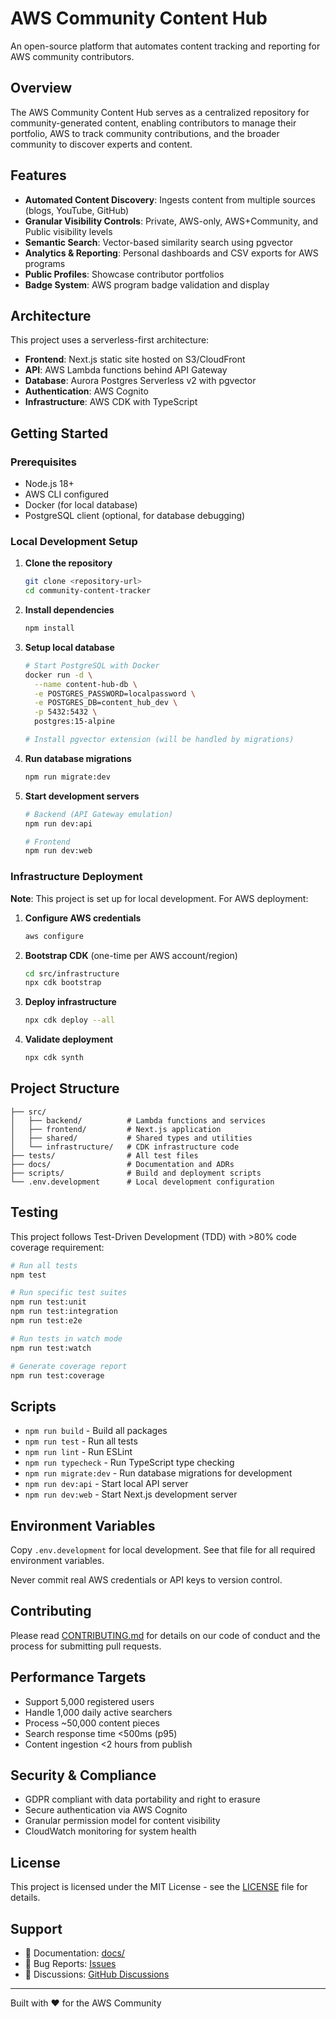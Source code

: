 # AWS Community Content Hub

An open-source platform that automates content tracking and reporting for AWS community contributors.

## Overview

The AWS Community Content Hub serves as a centralized repository for community-generated content, enabling contributors to manage their portfolio, AWS to track community contributions, and the broader community to discover experts and content.

## Features

- **Automated Content Discovery**: Ingests content from multiple sources (blogs, YouTube, GitHub)
- **Granular Visibility Controls**: Private, AWS-only, AWS+Community, and Public visibility levels
- **Semantic Search**: Vector-based similarity search using pgvector
- **Analytics & Reporting**: Personal dashboards and CSV exports for AWS programs
- **Public Profiles**: Showcase contributor portfolios
- **Badge System**: AWS program badge validation and display

## Architecture

This project uses a serverless-first architecture:

- **Frontend**: Next.js static site hosted on S3/CloudFront
- **API**: AWS Lambda functions behind API Gateway
- **Database**: Aurora Postgres Serverless v2 with pgvector
- **Authentication**: AWS Cognito
- **Infrastructure**: AWS CDK with TypeScript

## Getting Started

### Prerequisites

- Node.js 18+
- AWS CLI configured
- Docker (for local database)
- PostgreSQL client (optional, for database debugging)

### Local Development Setup

1. **Clone the repository**
   ```bash
   git clone <repository-url>
   cd community-content-tracker
   ```

2. **Install dependencies**
   ```bash
   npm install
   ```

3. **Setup local database**
   ```bash
   # Start PostgreSQL with Docker
   docker run -d \
     --name content-hub-db \
     -e POSTGRES_PASSWORD=localpassword \
     -e POSTGRES_DB=content_hub_dev \
     -p 5432:5432 \
     postgres:15-alpine
   
   # Install pgvector extension (will be handled by migrations)
   ```

4. **Run database migrations**
   ```bash
   npm run migrate:dev
   ```

5. **Start development servers**
   ```bash
   # Backend (API Gateway emulation)
   npm run dev:api

   # Frontend
   npm run dev:web
   ```

### Infrastructure Deployment

**Note**: This project is set up for local development. For AWS deployment:

1. **Configure AWS credentials**
   ```bash
   aws configure
   ```

2. **Bootstrap CDK** (one-time per AWS account/region)
   ```bash
   cd src/infrastructure
   npx cdk bootstrap
   ```

3. **Deploy infrastructure**
   ```bash
   npx cdk deploy --all
   ```

4. **Validate deployment**
   ```bash
   npx cdk synth
   ```

## Project Structure

```
├── src/
│   ├── backend/          # Lambda functions and services
│   ├── frontend/         # Next.js application
│   ├── shared/           # Shared types and utilities
│   └── infrastructure/   # CDK infrastructure code
├── tests/                # All test files
├── docs/                 # Documentation and ADRs
├── scripts/              # Build and deployment scripts
└── .env.development      # Local development configuration
```

## Testing

This project follows Test-Driven Development (TDD) with >80% code coverage requirement:

```bash
# Run all tests
npm test

# Run specific test suites
npm run test:unit
npm run test:integration
npm run test:e2e

# Run tests in watch mode
npm run test:watch

# Generate coverage report
npm run test:coverage
```

## Scripts

- `npm run build` - Build all packages
- `npm run test` - Run all tests
- `npm run lint` - Run ESLint
- `npm run typecheck` - Run TypeScript type checking
- `npm run migrate:dev` - Run database migrations for development
- `npm run dev:api` - Start local API server
- `npm run dev:web` - Start Next.js development server

## Environment Variables

Copy `.env.development` for local development. See that file for all required environment variables.

Never commit real AWS credentials or API keys to version control.

## Contributing

Please read [CONTRIBUTING.md](CONTRIBUTING.md) for details on our code of conduct and the process for submitting pull requests.

## Performance Targets

- Support 5,000 registered users
- Handle 1,000 daily active searchers
- Process ~50,000 content pieces
- Search response time <500ms (p95)
- Content ingestion <2 hours from publish

## Security & Compliance

- GDPR compliant with data portability and right to erasure
- Secure authentication via AWS Cognito
- Granular permission model for content visibility
- CloudWatch monitoring for system health

## License

This project is licensed under the MIT License - see the [LICENSE](LICENSE) file for details.

## Support

- 📖 Documentation: [docs/](docs/)
- 🐛 Bug Reports: [Issues](https://github.com/your-org/community-content-tracker/issues)
- 💬 Discussions: [GitHub Discussions](https://github.com/your-org/community-content-tracker/discussions)

---

Built with ❤️ for the AWS Community